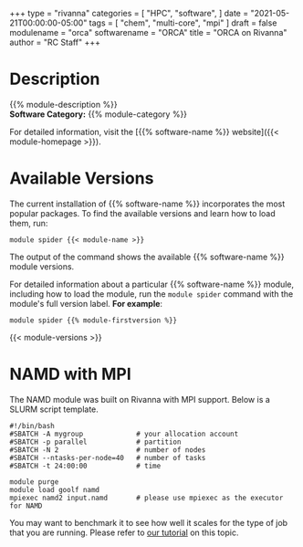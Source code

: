 +++
type = "rivanna"
categories = [
  "HPC",
  "software",
]
date = "2021-05-21T00:00:00-05:00"
tags = [
  "chem",
  "multi-core",
  "mpi"
]
draft = false
modulename = "orca"
softwarename = "ORCA"
title = "ORCA on Rivanna"
author = "RC Staff"
+++

# Description
{{% module-description %}}
<br>
**Software Category:** {{% module-category %}}

For detailed information, visit the [{{% software-name %}} website]({{< module-homepage >}}).

# Available Versions
The current installation of {{% software-name %}} incorporates the most popular packages. To find the available versions and learn how to load them, run:

```
module spider {{< module-name >}}
```

The output of the command shows the available {{% software-name %}} module versions.

For detailed information about a particular {{% software-name %}} module, including how to load the module, run the `module spider` command with the module's full version label. __For example__:
```
module spider {{% module-firstversion %}}
```

{{< module-versions >}}

# NAMD with MPI

The NAMD module was built on Rivanna with MPI support. Below is a SLURM script template.

```
#!/bin/bash
#SBATCH -A mygroup             # your allocation account
#SBATCH -p parallel            # partition
#SBATCH -N 2                   # number of nodes
#SBATCH --ntasks-per-node=40   # number of tasks
#SBATCH -t 24:00:00            # time

module purge
module load goolf namd
mpiexec namd2 input.namd       # please use mpiexec as the executor for NAMD
```

You may want to benchmark it to see how well it scales for the type of job that you are running. Please refer to [our tutorial](https://learning.rc.virginia.edu/notes/benchmark/) on this topic. 
